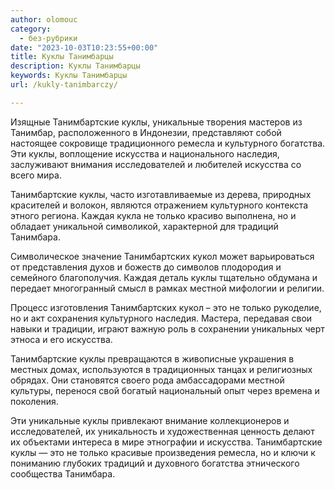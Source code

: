 ```yaml
---
author: olomouc
category:
  - без-рубрики
date: "2023-10-03T10:23:55+00:00"
title: Куклы Танимбарцы
description: Куклы Танимбарцы
keywords: Куклы Танимбарцы
url: /kukly-tanimbarczy/

---
```

Изящные Танимбартские куклы, уникальные творения мастеров из Танимбар, расположенного в Индонезии, представляют собой настоящее сокровище традиционного ремесла и культурного богатства. Эти куклы, воплощение искусства и национального наследия, заслуживают внимания исследователей и любителей искусства со всего мира.

Танимбартские куклы, часто изготавливаемые из дерева, природных красителей и волокон, являются отражением культурного контекста этного региона. Каждая кукла не только красиво выполнена, но и обладает уникальной символикой, характерной для традиций Танимбара.

Символическое значение Танимбартских кукол может варьироваться от представления духов и божеств до символов плодородия и семейного благополучия. Каждая деталь куклы тщательно обдумана и передает многогранный смысл в рамках местной мифологии и религии.

Процесс изготовления Танимбартских кукол – это не только рукоделие, но и акт сохранения культурного наследия. Мастера, передавая свои навыки и традиции, играют важную роль в сохранении уникальных черт этноса и его искусства.

Танимбартские куклы превращаются в живописные украшения в местных домах, используются в традиционных танцах и религиозных обрядах. Они становятся своего рода амбассадорами местной культуры, перенося свой богатый национальный опыт через времена и поколения.

Эти уникальные куклы привлекают внимание коллекционеров и исследователей, их уникальность и художественная ценность делают их объектами интереса в мире этнографии и искусства. Танимбартские куклы — это не только красивые произведения ремесла, но и ключи к пониманию глубоких традиций и духовного богатства этнического сообщества Танимбара.
